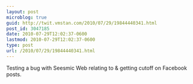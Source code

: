 ```yaml
---
layout: post
microblog: true
guid: http://twit.vmstan.com/2010/07/29/19844440341.html
post_id: 3047185
date: 2010-07-29T12:02:37-0600
lastmod: 2010-07-29T12:02:37-0600
type: post
url: /2010/07/29/19844440341.html
---
```

Testing a bug with Seesmic Web relating to & getting cutoff on Facebook posts.
